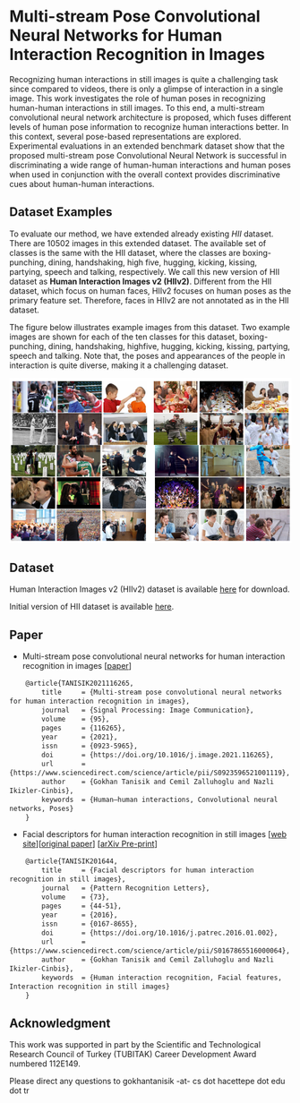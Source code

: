 # Multi-stream Pose Convolutional Neural Networks for Human Interaction Recognition in Images
Recognizing human interactions in still images is quite a challenging task since compared to videos, there is only a glimpse of interaction in a single image. This work investigates the role of human poses in recognizing human-human interactions in still images. To this end, a multi-stream convolutional neural network architecture is proposed, which fuses different levels of human pose information to recognize human interactions better. In this context, several pose-based representations are explored. Experimental evaluations in an extended benchmark dataset show that the proposed multi-stream pose Convolutional Neural Network is successful in discriminating a wide range of human-human interactions and human poses when used in conjunction with the overall context provides discriminative cues about human-human interactions.

## Dataset Examples
To evaluate our method, we have extended already existing _HII_ dataset. There are 10502 images in this extended dataset. The available set of classes is the same with the HII dataset, where the classes are boxing-punching, dining, handshaking, high five, hugging, kicking, kissing, partying, speech and talking, respectively. We call this new version of HII dataset as **Human Interaction Images v2 (HIIv2)**. Different from the HII dataset, which focus on human faces, HIIv2 focuses on human poses as the primary feature set. Therefore, faces in HIIv2 are not annotated as in the HII dataset.

The figure below illustrates example images from this dataset. Two example images are shown for each of the ten classes for this dataset, boxing-punching, dining, handshaking, highfive, hugging, kicking, kissing, partying, speech and talking. Note that, the poses and appearances of the people in interaction is quite diverse, making it a challenging dataset.

![Image](images/hiiv2_sample.png)

## Dataset
Human Interaction Images v2 (HIIv2) dataset is available [here](https://tinyurl.com/hiiv2) for download. 


Initial version of HII dataset is available [here](https://gtanisik.github.io/projects/hii).

## Paper

* Multi-stream pose convolutional neural networks for human interaction recognition in images [[paper](https://www.sciencedirect.com/science/article/pii/S0923596521001119?dgcid=author)]

```
    @article{TANISIK2021116265,
        title     = {Multi-stream pose convolutional neural networks for human interaction recognition in images},
        journal   = {Signal Processing: Image Communication},
        volume    = {95},
        pages     = {116265},
        year      = {2021},
        issn      = {0923-5965},
        doi       = {https://doi.org/10.1016/j.image.2021.116265},
        url       = {https://www.sciencedirect.com/science/article/pii/S0923596521001119},
        author    = {Gokhan Tanisik and Cemil Zalluhoglu and Nazli Ikizler-Cinbis},
        keywords  = {Human–human interactions, Convolutional neural networks, Poses}
    }
```
* Facial descriptors for human interaction recognition in still images [[web site](https://gtanisik.github.io/projects/hii)][[original paper](http://www.sciencedirect.com/science/article/pii/S0167865516000064)] [[arXiv Pre-print](http://arxiv.org/abs/1509.05366)]

```
    @article{TANISIK201644,
        title     = {Facial descriptors for human interaction recognition in still images},
        journal   = {Pattern Recognition Letters},
        volume    = {73},
        pages     = {44-51},
        year      = {2016},
        issn      = {0167-8655},
        doi       = {https://doi.org/10.1016/j.patrec.2016.01.002},
        url       = {https://www.sciencedirect.com/science/article/pii/S0167865516000064},
        author    = {Gokhan Tanisik and Cemil Zalluhoglu and Nazli Ikizler-Cinbis},
        keywords  = {Human interaction recognition, Facial features, Interaction recognition in still images}
    }
```

## Acknowledgment
This work was supported in part by the Scientific and Technological Research Council of Turkey (TUBITAK) Career Development Award numbered 112E149.

Please direct any questions to gokhantanisik -at- cs dot hacettepe dot edu dot tr
